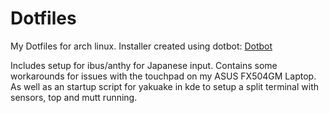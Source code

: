 # Dotfiles

My Dotfiles for arch linux. 
Installer created using dotbot: [Dotbot](https://github.com/anishathalye/dotbot)

Includes setup for ibus/anthy for Japanese input.
Contains some workarounds for issues with the touchpad on my ASUS FX504GM Laptop.
As well as an startup script for yakuake in kde to setup a split terminal with sensors, top and mutt running.
